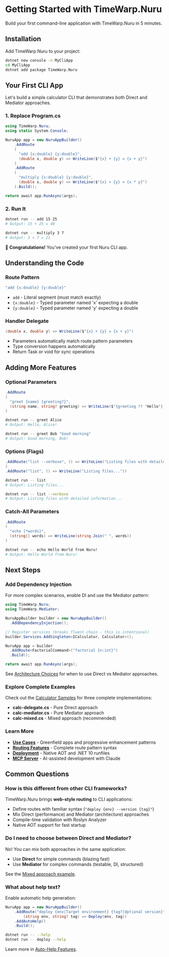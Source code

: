 # Getting Started with TimeWarp.Nuru

Build your first command-line application with TimeWarp.Nuru in 5 minutes.

## Installation

Add TimeWarp.Nuru to your project:

```bash
dotnet new console -n MyCliApp
cd MyCliApp
dotnet add package TimeWarp.Nuru
```

## Your First CLI App

Let's build a simple calculator CLI that demonstrates both Direct and Mediator approaches.

### 1. Replace Program.cs

```csharp
using TimeWarp.Nuru;
using static System.Console;

NuruApp app = new NuruAppBuilder()
    .AddRoute
    (
      "add {x:double} {y:double}",
      (double x, double y) => WriteLine($"{x} + {y} = {x + y}")
    )
    .AddRoute
    (
      "multiply {x:double} {y:double}",
      (double x, double y) => WriteLine($"{x} × {y} = {x * y}")
    ).Build();

return await app.RunAsync(args);
```

### 2. Run It

```bash
dotnet run -- add 15 25
# Output: 15 + 25 = 40

dotnet run -- multiply 3 7
# Output: 3 × 7 = 21
```

🎉 **Congratulations!** You've created your first Nuru CLI app.

## Understanding the Code

### Route Pattern
```csharp
"add {x:double} {y:double}"
```

- `add` - Literal segment (must match exactly)
- `{x:double}` - Typed parameter named 'x' expecting a double
- `{y:double}` - Typed parameter named 'y' expecting a double

### Handler Delegate
```csharp
(double x, double y) => WriteLine($"{x} + {y} = {x + y}")
```

- Parameters automatically match route pattern parameters
- Type conversion happens automatically
- Return Task or void for sync operations

## Adding More Features

### Optional Parameters

```csharp
.AddRoute
(
  "greet {name} {greeting?}",
  (string name, string? greeting) => WriteLine($"{greeting ?? "Hello"}, {name}!")
)
```

```bash
dotnet run -- greet Alice
# Output: Hello, Alice!

dotnet run -- greet Bob "Good morning"
# Output: Good morning, Bob!
```

### Options (Flags)

```csharp
.AddRoute("list --verbose", () => WriteLine("Listing files with detailed information...")
)
.AddRoute("list", () => WriteLine("Listing files..."))
```

```bash
dotnet run -- list
# Output: Listing files...

dotnet run -- list --verbose
# Output: Listing files with detailed information...
```

### Catch-All Parameters

```csharp
.AddRoute
(
  "echo {*words}",
  (string[] words) => WriteLine(string.Join(" ", words))
)
```

```bash
dotnet run -- echo Hello World from Nuru!
# Output: Hello World from Nuru!
```

## Next Steps

### Add Dependency Injection

For more complex scenarios, enable DI and use the Mediator pattern:

```csharp
using TimeWarp.Nuru;
using TimeWarp.Mediator;

NuruAppBuilder builder = new NuruAppBuilder()
  .AddDependencyInjection();

// Register services (breaks fluent chain - this is intentional)
builder.Services.AddSingleton<ICalculator, Calculator>();

NuruApp app = builder
  .AddRoute<FactorialCommand>("factorial {n:int}")
  .Build();

return await app.RunAsync(args);
```

See [Architecture Choices](guides/architecture-choices.md) for when to use Direct vs Mediator approaches.

### Explore Complete Examples

Check out the [Calculator Samples](../../Samples/Calculator/) for three complete implementations:
- **calc-delegate.cs** - Pure Direct approach
- **calc-mediator.cs** - Pure Mediator approach
- **calc-mixed.cs** - Mixed approach (recommended)

### Learn More

- **[Use Cases](use-cases.md)** - Greenfield apps and progressive enhancement patterns
- **[Routing Features](features/routing.md)** - Complete route pattern syntax
- **[Deployment](guides/deployment.md)** - Native AOT and .NET 10 runfiles
- **[MCP Server](tools/mcp-server.md)** - AI-assisted development with Claude

## Common Questions

### How is this different from other CLI frameworks?

TimeWarp.Nuru brings **web-style routing** to CLI applications:
- Define routes with familiar syntax (`"deploy {env} --version {tag}"`)
- Mix Direct (performance) and Mediator (architecture) approaches
- Compile-time validation with Roslyn Analyzer
- Native AOT support for fast startup

### Do I need to choose between Direct and Mediator?

No! You can mix both approaches in the same application:
- Use **Direct** for simple commands (blazing fast)
- Use **Mediator** for complex commands (testable, DI, structured)

See the [Mixed approach example](../../Samples/Calculator/calc-mixed.cs).

### What about help text?

Enable automatic help generation:

```csharp
NuruApp app = new NuruAppBuilder()
    .AddRoute("deploy {env|Target environment} {tag?|Optional version}",
        (string env, string? tag) => Deploy(env, tag))
    .AddAutoHelp()
    .Build();
```

```bash
dotnet run -- --help
dotnet run -- deploy --help
```

Learn more in [Auto-Help Features](features/auto-help.md).
